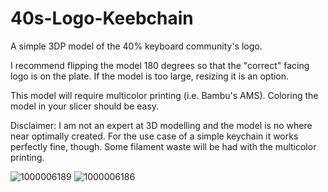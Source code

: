 # 40s-Logo-Keebchain
A simple 3DP model of the 40% keyboard community's logo.

I recommend flipping the model 180 degrees so that the "correct" facing logo is on the plate. If the model is too large, resizing it is an option.

This model will require multicolor printing (i.e. Bambu's AMS). Coloring the model in your slicer should be easy.

Disclaimer: I am not an expert at 3D modelling and the model is no where near optimally created. For the use case of a simple keychain it works perfectly fine, though. Some filament waste will be had with the multicolor printing.

![1000006189](https://github.com/user-attachments/assets/f7710e05-3e83-4b18-9b79-88c2482df87a)
![1000006186](https://github.com/user-attachments/assets/eeb0e62a-0f33-4e14-a56e-0e8a74aa2f84)

